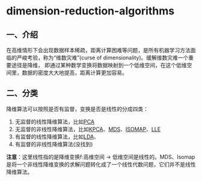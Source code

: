 # dimension-reduction-algorithms
## 一、介绍
在高维情形下会出现数据样本稀疏，距离计算困难等问题，是所有机器学习方法面临的严峻考验，称为“维数灾难”(curse of dimensionality)。缓解维数灾难一个重要途径是降维，
即通过某种数学变换将数据映射到一个低维空间，在这个低维空间里，数据的密度大大地提高，距离计算更加容易。

## 二、分类
降维算法可以按照是否有监督，变换是否是线性的分成四类：
1. 无监督的线性降维算法，比如[PCA](docs/PCA.md)
2. 无监督的非线性降维算法，比如[KPCA](docs/KPCA.md)、[MDS](docs/MDS.md)、[ISOMAP](docs/ISOMAP.md)、[LLE](docs/LLE.md)
3. 有监督的线性降维算法，比如[LDA](docs/LDA.md)、
4. 有监督的非线性降维算法(没找到)

**注意**：这里线性指的是降维变换f:高维空间 -> 低维空间是线性的。MDS、Isomap是将一个非线性降维变换的求解问题转化成了一个线性代数问题，它们并不是线性降维算法。




